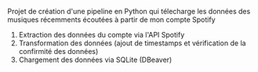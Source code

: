 Projet de création d'une pipeline en Python qui télecharge les données des musiques récemments écoutées à partir de mon compte Spotify

1. Extraction des données du compte via l'API Spotify 
2. Transformation des données (ajout de timestamps et vérification de la confirmité des données)
3. Chargement des données via SQLite (DBeaver)

<!-- Activation de l'environnement virtuel : source venv/Scripts/activate -->
<!-- Mise à jour du fichier requirements : pip freeze > requirements.txt -->